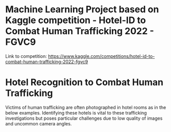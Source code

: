 # Machine Learning Project based on Kaggle competition - Hotel-ID to Combat Human Trafficking 2022 - FGVC9
Link to competition: https://www.kaggle.com/competitions/hotel-id-to-combat-human-trafficking-2022-fgvc9
# Hotel Recognition to Combat Human Trafficking
Victims of human trafficking are often photographed in hotel rooms as in the below examples. Identifying these hotels is vital to these trafficking investigations but poses particular challenges due to low quality of images and uncommon camera angles.
